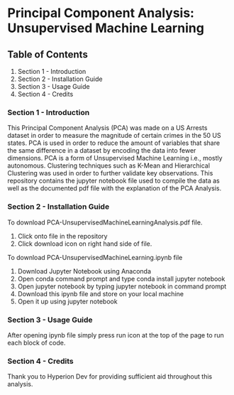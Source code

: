 # Principal Component Analysis: Unsupervised Machine Learning
## Table of Contents
1. Section 1 - Introduction
1. Section 2 - Installation Guide
1. Section 3 - Usage Guide
1. Section 4 - Credits

### Section 1 - Introduction
This Principal Component Analysis (PCA) was made on a US Arrests dataset in order to measure the magnitude of certain crimes in the 50 US states.
PCA is used in order to reduce the amount of variables that share the same difference in a dataset by encoding the data into fewer dimensions.
PCA is a form of Unsupervised Machine Learning i.e., mostly autonomous. Clustering techniques such as K-Mean and Hierarchical Clustering was used in order to further validate key observations.
This repository contains the jupyter notebook file used to compile the data as well as the documented pdf file with the explanation of the PCA Analysis.

### Section 2 - Installation Guide
To download PCA-UnsupervisedMachineLearningAnalysis.pdf file.
1. Click onto file in the repository
1. Click download icon on right hand side of file.

To download PCA-UnsupervisedMachineLearning.ipynb file
1. Download Jupyter Notebook using Anaconda 
1. Open conda command prompt and type conda install jupyter notebook
1. Open jupyter notebook by typing jupyter notebook in command prompt
1. Download this ipynb file and store on your local machine
1. Open it up using jupyter notebook

### Section 3 - Usage Guide
After opening ipynb file simply press run icon at the top of the page to run each block of code.

### Section 4 - Credits
Thank you to Hyperion Dev for providing sufficient aid throughout this analysis.
